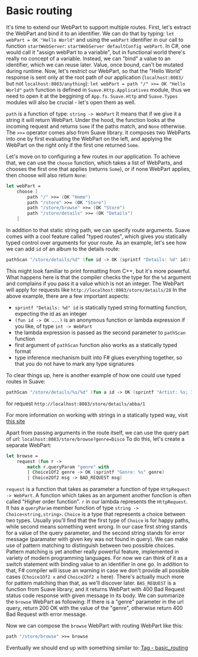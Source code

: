 # Basic routing

It's time to extend our WebPart to support multiple routes.
First, let's extract the WebPart and bind it to an identifier. 
We can do that by typing:
`let webPart = OK "Hello World"` 
and using the `webPart` identifier in our call to function `startWebServer`:
`startWebServer defaultConfig webPart`.
In C#, one would call it "assign webPart to a variable", but in functional world there's really no concept of a variable. Instead, we can "bind" a value to an identifier, which we can reuse later.
Value, once bound, can't be mutated during runtime.
Now, let's restrict our WebPart, so that the "Hello World" response is sent only at the root path of our application (`localhost:8083/` but not `localhost:8083/anything`):
`let webPart = path "/" >>= OK "Hello World"`
`path` function is defined in `Suave.Http.Applicatives` module, thus we need to open it at the beggining of `App.fs`. `Suave.Http` and `Suave.Types` modules will also be crucial - let's open them as well.

`path` is a function of type:
`string -> WebPart`
It means that if we give it a string it will return WebPart.
Under the hood, the function looks at the incoming request and returns `Some` if the paths match, and `None` otherwise.
The `>>=` operator comes also from Suave library. It composes two WebParts into one by first evaluating the WebPart on the left, and applying the WebPart on the right only if the first one returned `Some`.

Let's move on to configuring a few routes in our application. 
To achieve that, we can use the `choose` function, which takes a list of WebParts, and chooses the first one that applies (returns `Some`), or if none WebPart applies, then choose will also return `None`:

```fsharp
let webPart = 
    choose [
        path "/" >>= (OK "Home")
        path "/store" >>= (OK "Store")
        path "/store/browse" >>= (OK "Store")
        path "/store/details" >>= (OK "Details")
    ]
```

In addition to that static string path, we can specify route arguments.
Suave comes with a cool feature called "typed routes", which gives you statically typed control over arguments for your route. As an example, let's see how we can add `id` of an album to the details route:

```fsharp
pathScan "/store/details/%d" (fun id -> OK (sprintf "Details: %d" id))
```

This might look familiar to print formatting from C++, but it's more powerful.
What happens here is that the compiler checks the type for the `%d` argument and complains if you pass it a value which is not an integer.
The WebPart will apply for requests like `http://localhost:8083/store/details/28`
In the above example, there are a few important aspects:
- `sprintf "Details: %d" id` is statically typed string formatting function, expecting the id as an integer 
- `(fun id -> OK ...)` is an anonymous function or lambda expression if you like, of type `int -> WebPart`
- the lambda expression is passed as the second parameter to `pathScan` function
- first argument of `pathScan` function also works as a statically typed format
- type inference mechanism built into F# glues everything together, so that you do not have to mark any type signatures

To clear things up, here is another example of how one could use typed routes in Suave:

```fsharp
pathScan "/store/details/%s/%d" (fun a id -> OK (sprintf "Artist: %s; Id: %d" a id))
```

for request `http://localhost:8083/store/details/abba/1`

For more information on working with strings in a statically typed way, visit [this site](http://fsharpforfunandprofit.com/posts/printf/)

Apart from passing arguments in the route itself, we can use the query part of url:
`localhost:8083/store/browse?genre=Disco`
To do this, let's create a separate WebPart:

```fsharp
let browse =
    request (fun r ->
        match r.queryParam "genre" with
        | Choice1Of2 genre -> OK (sprintf "Genre: %s" genre)
        | Choice2Of2 msg -> BAD_REQUEST msg)
```

`request` is a function that takes as parameter a function of type `HttpRequest -> WebPart`.
A function which takes as an argument another function is often called "Higher order function".
`r` in our lambda represents the `HttpRequest`. It has a `queryParam` member function of type 
`string -> Choice<string,string>`. `Choice` is a type that represents a choice between two types.
Usually you'll find that the first type of `Choice` is for happy paths, while second means something went wrong.
In our case first string stands for a value of the query parameter, and the second string stands for error message (paramater with given key was not found in query).
We can make use of pattern matching to distinguish between two possible choices.
Pattern matching is yet another really powerful feature, implemented in variety of modern programming languages. 
For now we can think of it as a switch statement with binding value to an identifier in one go.
In addition to that, F# compiler will issue an warning in case we don't provide all possible cases (`Choice1Of2 x` and `Choice2Of2 x` here).
There's actually much more for pattern matching than that, as we'll discover later.
`BAS_REQUEST` is a function from Suave library, and it returns WebPart with 400 Bad Request status code response with given message in its body.
We can summarize the `browse` WebPart as following:
If there is a "genre" parameter in the url query, return 200 OK with the value of the "genre", otherwise return 400 Bad Request with error message.

Now we can compose the `browse` WebPart with routing WebPart like this:

```fsharp
path "/store/browse" >>= browse
```

Eventually we should end up with something similar to: [Tag - basic_routing](https://github.com/theimowski/SuaveMusicStore/tree/basic_routing)